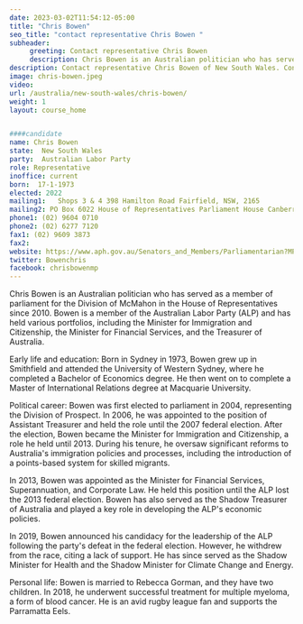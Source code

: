 ```yaml
---
date: 2023-03-02T11:54:12-05:00
title: "Chris Bowen"
seo_title: "contact representative Chris Bowen "
subheader:
     greeting: Contact representative Chris Bowen
     description: Chris Bowen is an Australian politician who has served as a member of parliament for the Division of McMahon in the House of Representatives since 2010.
description: Contact representative Chris Bowen of New South Wales. Contact information for Chris Bowen includes email address, phone number, and mailing address.
image: chris-bowen.jpeg
video:
url: /australia/new-south-wales/chris-bowen/
weight: 1
layout: course_home


####candidate
name: Chris Bowen
state:	New South Wales
party:	Australian Labor Party
role: Representative
inoffice: current
born:  17-1-1973
elected: 2022
mailing1:	Shops 3 & 4 398 Hamilton Road Fairfield, NSW, 2165
mailing2: PO Box 6022 House of Representatives Parliament House Canberra ACT 2600
phone1:	(02) 9604 0710
phone2: (02) 6277 7120
fax1: (02) 9609 3873
fax2:
website: https://www.aph.gov.au/Senators_and_Members/Parliamentarian?MPID=DZS
twitter: Bowenchris
facebook: chrisbowenmp
---
```


Chris Bowen is an Australian politician who has served as a member of parliament for the Division of McMahon in the House of Representatives since 2010. Bowen is a member of the Australian Labor Party (ALP) and has held various portfolios, including the Minister for Immigration and Citizenship, the Minister for Financial Services, and the Treasurer of Australia.

Early life and education:
Born in Sydney in 1973, Bowen grew up in Smithfield and attended the University of Western Sydney, where he completed a Bachelor of Economics degree. He then went on to complete a Master of International Relations degree at Macquarie University.

Political career:
Bowen was first elected to parliament in 2004, representing the Division of Prospect. In 2006, he was appointed to the position of Assistant Treasurer and held the role until the 2007 federal election. After the election, Bowen became the Minister for Immigration and Citizenship, a role he held until 2013. During his tenure, he oversaw significant reforms to Australia's immigration policies and processes, including the introduction of a points-based system for skilled migrants.

In 2013, Bowen was appointed as the Minister for Financial Services, Superannuation, and Corporate Law. He held this position until the ALP lost the 2013 federal election. Bowen has also served as the Shadow Treasurer of Australia and played a key role in developing the ALP's economic policies.

In 2019, Bowen announced his candidacy for the leadership of the ALP following the party's defeat in the federal election. However, he withdrew from the race, citing a lack of support. He has since served as the Shadow Minister for Health and the Shadow Minister for Climate Change and Energy.

Personal life:
Bowen is married to Rebecca Gorman, and they have two children. In 2018, he underwent successful treatment for multiple myeloma, a form of blood cancer. He is an avid rugby league fan and supports the Parramatta Eels.